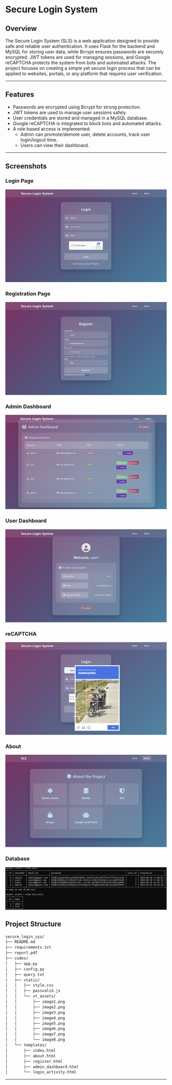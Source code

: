 # Secure Login System

## Overview
The Secure Login System (SLS) is a web application designed to provide safe and reliable user authentication. It uses Flask for the backend and MySQL for storing user data, while Bcrypt ensures passwords are securely encrypted. JWT tokens are used for managing sessions, and Google reCAPTCHA protects the system from bots and automated attacks. The project focuses on creating a simple yet secure login process that can be applied to websites, portals, or any platform that requires user verification.

---

## Features
- Passwords are encrypted using Bcrypt for strong protection.
- JWT tokens are used to manage user sessions safely.
- User credentials are stored and managed in a MySQL database.
- Google reCAPTCHA is integrated to block bots and automated attacks.
- A role based access is implemented:
  - Admin can promote/demote user, delete accounts, track user login/logout time.
  - Users can view their dashboard. 
---

## Screenshots
### Login Page
![Login Page](codes/static/vt_asset/loginpage.png)

### Registration Page
![Registration Page](codes/static/vt_asset/reg_page.png)

### Admin Dashboard
![Login Page](codes/static/vt_asset/admin_dash.png)

### User Dashboard
![Login Page](codes/static/vt_asset/user_dash.png)

### reCAPTCHA
![Login Page](codes/static/vt_asset/recaptca_proof.png)

### About
![Login Page](codes/static/vt_asset/about_page.png)

### Database
![Login Page](codes/static/vt_asset/user_db.png)

## Project Structure
```bash
secure_login_sys/
├── README.md                 
├── requirements.txt          
├── report.pdf                
├── codes/                    
│   ├── app.py                
│   ├── config.py             
│   ├── query.txt            
│   ├── static/               
│   │   ├── style.css
│   │   ├── passvalid.js
│   │   └── vt_assets/        
│   │       ├── image1.png
│   │       ├── image2.png
│   │       ├── image3.png
│   │       ├── image4.png
│   │       ├── image5.png
│   │       ├── image6.png
│   │       ├── image7.png
│   │       └── image8.png
│   └── templates/            
│       ├── index.html
│       ├── about.html
│       ├── register.html
│       ├── admin_dashboard.html
│       └── login_activity.html

```
---



